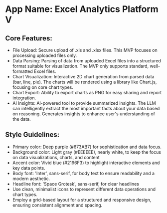 # **App Name**: Excel Analytics Platform V

## Core Features:

- File Upload: Secure upload of .xls and .xlsx files. This MVP focuses on processing uploaded files only.
- Data Parsing: Parsing of data from uploaded Excel files into a structured format suitable for visualization. The MVP only supports standard, well-formatted Excel files.
- Chart Visualization: Interactive 2D chart generation from parsed data (bar, line, pie). The charts will be rendered using a library like Chart.js, focusing on core chart types.
- Chart Export: Ability to export charts as PNG for easy sharing and report integration.
- AI Insights: AI-powered tool to provide summarized insights. The LLM can intelligently extract the most important facts about your data based on reasoning. Generates insights to enhance user's understanding of the data.

## Style Guidelines:

- Primary color: Deep purple (#673AB7) for sophistication and data focus.
- Background color: Light gray (#EEEEEE), nearly white, to keep the focus on data visualizations, charts, and content
- Accent color: Vivid blue (#2196F3) to highlight interactive elements and key data points.
- Body font: 'Inter', sans-serif, for body text to ensure readability and a modern aesthetic.
- Headline font: 'Space Grotesk', sans-serif, for clear headlines
- Use clean, minimalist icons to represent different data operations and chart types.
- Employ a grid-based layout for a structured and responsive design, ensuring consistent alignment and spacing.